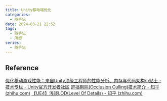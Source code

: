 ```yaml
---
title: Unity移动端优化
categories:
  - 随手记
date: 2024-03-21 22:52
tags:
  - 随手记
  - 所想
series:
  - 随手记
---
```


## Reference

[优化移动游戏性能：来自Unity顶级工程师的性能分析、内存与代码架构小贴士 - 技术专栏 - Unity官方开发者社区](https://developer.unity.cn/projects/60e2a5f9edbc2a04cfc5e341)
[遮挡剔除(Occlusion Culling)技术简介 - 知乎 (zhihu.com)](https://zhuanlan.zhihu.com/p/504296955)
[【UE4】浅谈LOD(Level Of Details) - 知乎 (zhihu.com)](https://zhuanlan.zhihu.com/p/134024820)